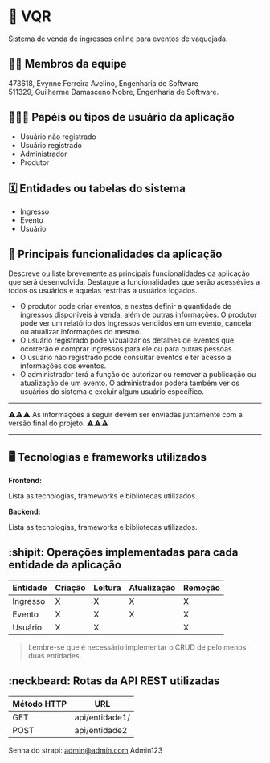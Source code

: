 # :checkered_flag: VQR

Sistema de venda de ingressos online para eventos de vaquejada.

## :technologist: Membros da equipe

473618, Evynne Ferreira Avelino, Engenharia de Software <br />
511329, Guilherme Damasceno Nobre, Engenharia de Software.

## :people_holding_hands: Papéis ou tipos de usuário da aplicação

- Usuário não registrado
- Usuário registrado
- Administrador
- Produtor

## :spiral_calendar: Entidades ou tabelas do sistema

- Ingresso
- Evento
- Usuário

## :triangular_flag_on_post: Principais funcionalidades da aplicação

Descreve ou liste brevemente as principais funcionalidades da aplicação que será desenvolvida. Destaque a funcionalidades que serão acessévies a todos os usuários e aquelas restriras a usuários logados.

- O produtor pode criar eventos, e nestes definir a quantidade de ingressos disponíveis à venda, além de outras informações. O produtor pode ver um relatório dos ingressos vendidos em um evento, cancelar ou atualizar informações do mesmo.
- O usuário registrado pode vizualizar os detalhes de eventos que ocorrerão e comprar ingressos para ele ou para outras pessoas.
- O usuário não registrado pode consultar eventos e ter acesso a informações dos eventos.
- O administrador terá a função de autorizar ou remover a publicação ou atualização de um evento. O administrador poderá também ver os usuários do sistema e excluir algum usuário específico.

---

:warning::warning::warning: As informações a seguir devem ser enviadas juntamente com a versão final do projeto. :warning::warning::warning:

---

## :desktop_computer: Tecnologias e frameworks utilizados

**Frontend:**

Lista as tecnologias, frameworks e bibliotecas utilizados.

**Backend:**

Lista as tecnologias, frameworks e bibliotecas utilizados.

## :shipit: Operações implementadas para cada entidade da aplicação

| Entidade | Criação | Leitura | Atualização | Remoção |
| -------- | ------- | ------- | ----------- | ------- |
| Ingresso | X       | X       | X           | X       |
| Evento   | X       | X       | X           | X       |
| Usuário  | X       | X       |             | X       |

> Lembre-se que é necessário implementar o CRUD de pelo menos duas entidades.

## :neckbeard: Rotas da API REST utilizadas

| Método HTTP | URL            |
| ----------- | -------------- |
| GET         | api/entidade1/ |
| POST        | api/entidade2  |

Senha do strapi: admin@admin.com    Admin123
